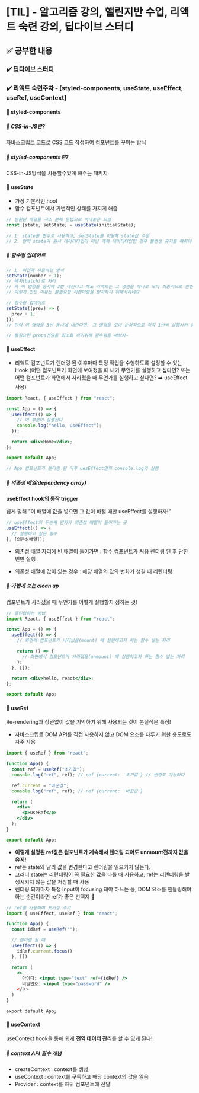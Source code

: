 # [TIL] - 알고리즘 강의, 핼린지반 수업, 리액트 숙련 강의, 딥다이브 스터디

## ✅ 공부한 내용

### ✔️ [딥다이브 스터디](https://github.com/hyeonseok98/js-deep-dive-study/blob/main/%5B14%EC%9E%A5%5D%20%EC%A0%84%EC%97%AD%20%EB%B3%80%EC%88%98%EC%9D%98%20%EB%AC%B8%EC%A0%9C%EC%A0%90/%EA%B5%AD%EB%AF%BC%EC%98%81.md)

### ✔️ 리액트 숙련주차 - [styled-components, useState, useEffect, useRef, useContext]

#### 🧚 styled-components

##### 🌿 CSS-in-JS란?

자바스크립트 코드로 CSS 코드 작성하여 컴포넌트를 꾸미는 방식

##### 🌿 styled-components란?

CSS-in-JS방식을 사용할수있게 해주는 패키지

#### 🧚 useState

- 가장 기본적인 hool
- 함수 컴포넌트에서 가변적인 상태를 가지게 해줌

```jsx
// 반환된 배열을 구조 분해 문법으로 꺼내놓은 모습
const [state, setState] = useState(initialState);

// 1. state를 변수로 사용하고, setState를 이용해 state값 수정
// 2. 만약 state가 원시 데이터타입이 아닌 객체 데이터타입인 경우 불변성 유지를 해줘야 함
```

##### 🌿 함수형 업데이트

```jsx
// 1. 이전에 사용하던 방식
setState(number + 1);
// 배치(batch)로 처리
// 즉 이 명령을 동시에 3번 내린다고 해도 리액트는 그 명령을 하나로 모아 최종적으로 한번만 실행함
// 이렇게 만든 이유는 불필요한 리렌더링을 방지하기 위해서라네요

// 함수형 업데이트
setState((prev) => {
  prev + 1;
});
// 만약 이 명령을 3번 동시에 내린다면, 그 명령을 모아 순차적으로 각각 1번씩 실행시켜 총 3을 더해지는 것

// 불필요한 props전달을 최소화 하기위해 함수형을 써보자~
```

#### 🧚 useEffect

- 리액트 컴포넌트가 렌더링 된 이후마다 특정 작업을 수행하도록 설정할 수 있는 Hook (어떤 컴포넌트가 화면에 보여졌을 때 내가 무언가를 실행하고 싶다면? 또는 어떤 컴포넌트가 화면에서 사라졌을 때 무언가를 실행하고 싶다면? ➡️ useEffect 사용)

```jsx
import React, { useEffect } from "react";

const App = () => {
  useEffect(() => {
    // 이 부분이 실행된다
    console.log("hello, useEffect");
  });

  return <div>Home</div>;
};

export default App;

// App 컴포넌트가 렌더링 된 이후 uesEffect안의 console.log가 실행
```

##### 🌿 의존성 배열(dependency array)

**useEffect hook의 동작 trigger**

쉽게 말해 "이 배열에 값을 넣으면 그 값이 바뀔 때만 useEffect를 실행하자!"

```jsx
// useEffect의 두번째 인자가 의존성 배열이 들어가는 곳
useEffect(() => {
  // 실행하고 싶은 함수
}, [의존성배열]);
```

- 의존성 배열 자리에 빈 배열이 들어가면 : 함수 컴포넌트가 처음 렌더링 된 후 단한번만 실행

- 의존성 배열에 값이 있는 경우 : 해당 배열의 값의 변화가 생길 때 리렌더링

##### 🌿 가볍게 보는 clean up

컴포넌트가 사라졌을 때 무언가를 어떻게 실행할지 정하는 것!

```jsx
// 클린업하는 방법
import React, { useEffect } from "react";

const App = () => {
  useEffect(() => {
    // 화면에 컴포넌트가 나타났을(mount) 때 실행하고자 하는 함수 넣는 자리

    return () => {
      // 화면에서 컴포넌트가 사라졌을(unmount) 때 실행하고자 하는 함수 넣는 자리
    };
  }, []);

  return <div>hello, react</div>;
};

export default App;
```

#### 🧚 useRef

Re-rendering과 상관없이 값을 기억하기 위해 사용되는 것이 본질적은 특징!

- 자바스크립트 DOM API를 직접 사용하지 않고 DOM 요소를 다루기 위한 용도로도 자주 사용

```jsx
import { useRef } from "react";

function App() {
  const ref = useRef("초기값");
  console.log("ref", ref); // ref {current: '초기값'} // 변경도 가능하다

  ref.current = "바꾼값";
  console.log("ref", ref); // ref {current: '바꾼값'}

  return (
    <div>
      <p>useRef</p>
    </div>
  );
}

export default App;
```

- **이렇게 설정된 ref값은 컴포넌트가 계속해서 렌더링 되어도 unmount전까지 값을 유지!**
- ref는 state와 달리 값을 변경한다고 렌더링을 일으키지 않는다.
- 그러니 state는 리런데링이 꼭 필요한 값을 다룰 때 사용하고, ref는 리렌더링을 발생시키지 않는 값을 저장할 때 사용
- 렌더링 되자마자 특정 Input이 focusing 돼야 하느는 등, DOM 요소를 핸들링해야 하는 순간이라면 ref가 좋은 선택지 💛

```jsx
// ref를 사용하여 포커싱 주기
import { useEffect, useRef } from "react";

function App() {
  const idRef = useRef("");

  // 렌더링 될 때
  useEffect(() => {
    idRef.current.focus()
  }, [])

  return (
    <>
      아이디: <input type="text" ref={idRef} />
      비밀번호: <input type="password" />
    </ㅑ>
  )
}

export default App;
```

#### 🧚 useContext

useContext hook을 통해 쉽게 **전역 데이터 관리**를 할 수 있게 된다!

##### 🌿 context API 필수 개념

- createContext : context를 생성
- useContext : context를 구독하고 해당 context의 값을 읽음
- Provider : context를 하위 컴포넌트에 전달

